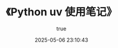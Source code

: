 ---
pageComponent:
  name: Catalogue
  data:
    path: 《Python uv 使用笔记》
    imgUrl: https://img.88icon.com/download/jpg/20200808/dc9bbf4e9eab92c568c23414239ef07c_512_512.jpg!bg
    description: 本章内容为博主在原教程基础上添加学习笔记，教程版权归原作者所有。来源：<a href='https://docs.astral.sh/uv/' target='_blank'>uv 官方文档</a>
title: 《Python uv 使用笔记》
date: 2025-05-06 23:10:43
permalink: /notes/uv/
article: false
comment: false
editLink: false
author:
  name: MeiChen
  link: https://github.com/mtl-123
---